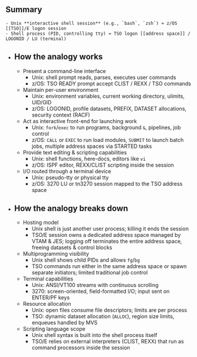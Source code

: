 ## Summary
	- Unix **interactive shell session** (e.g., `bash`, `zsh`) ≈ z/OS [[TSO]]/E logon session
	- Shell process (PID, controlling tty) ≈ TSO logon [[address space]] / LOGONID / LU (terminal)
- ## How the analogy works
	- Present a command-line interface
		- Unix: shell prompt reads, parses, executes user commands
		- z/OS: TSO READY prompt accept CLIST / REXX / TSO commands
	- Maintain per-user environment
		- Unix: environment variables, current working directory, ulimits, UID/GID
		- z/OS: LOGONID, profile datasets, PREFIX, DATASET allocations, security context (RACF)
	- Act as interactive front-end for launching work
		- Unix: `fork`/`exec` to run programs, background `&`, pipelines, job control
		- z/OS: `CALL` or `EXEC` to run load modules, `SUBMIT` to launch batch jobs, multiple address spaces via STARTED tasks
	- Provide text editing & scripting capabilities
		- Unix: shell functions, here-docs, editors like `vi`
		- z/OS: ISPF editor, REXX/CLIST scripting inside the session
	- I/O routed through a terminal device
		- Unix: pseudo-tty or physical tty
		- z/OS: 3270 LU or tn3270 session mapped to the TSO address space
- ## How the analogy breaks down
	- Hosting model
		- Unix shell is just another user process; killing it ends the session
		- TSO/E session owns a dedicated address space managed by VTAM & JES; logging off terminates the entire address space, freeing datasets & control blocks
	- Multiprogramming visibility
		- Unix shell shows child PIDs and allows `fg`/`bg`
		- TSO commands run either in the same address space or spawn separate initiators; limited traditional job control
	- Terminal capabilities
		- Unix: ANSI/VT100 streams with continuous scrolling
		- 3270: screen-oriented, field-formatted I/O; input sent on ENTER/PF keys
	- Resource allocation
		- Unix: open files consume file descriptors; limits are per process
		- TSO: dynamic dataset allocation (`ALLOC`), region size limits, enqueues handled by MVS
	- Scripting language scope
		- Unix shell syntax is built into the shell process itself
		- TSO/E relies on external interpreters (CLIST, REXX) that run as command processors inside the session